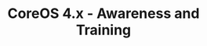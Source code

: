 ---
permalink: /product-documents/coreos4/nist-800-53/at/
layout: control_family
title: CoreOS 4.x - Awareness and Training
category: Product Documents
lead: |-
  Control responses for NIST 800-53 rev4.

  NOTE: All CoreOS content is under active development through the
  <a href="https://github.com/ComplianceAsCode/redhat" target="_blank">ComplianceAsCode Project</a>. <b>Do not consider this content production ready!</b>

subnav:
  data: components.coreos4.satisfies
  href: ['#%', control_key]
  text: control_key
product_info:
  name: CoreOs 4.x
  opencontrol_component: coreos4
  control_family_shorthand: AT
---